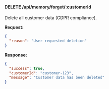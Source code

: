 #### DELETE /api/memory/forget/:customerId

Delete all customer data (GDPR compliance).

**Request:**

```json
{
  "reason": "User requested deletion"
}
```

**Response:**

```json
{
  "success": true,
  "customerId": "customer-123",
  "message": "Customer data has been deleted"
}
```
